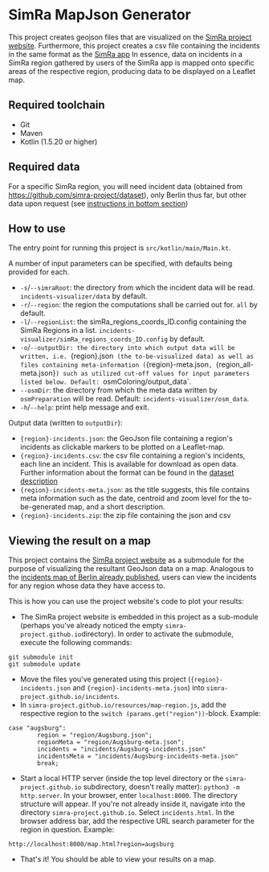 # SimRa MapJson Generator

This project creates geojson files that are visualized on the [SimRa project website](https://github.com/simra-project/simra-project.github.io/tree/master).
Furthermore, this project creates a csv file containing the incidents in the same format as the [SimRa app](https://github.com/simra-project/simra-android)
In essence, data on incidents in a SimRa region gathered by users of the SimRa app is mapped onto specific areas of the respective region, producing data to be displayed on a Leaflet map.

## Required toolchain

- Git
- Maven
- Kotlin (1.5.20 or higher)

## Required data

For a specific SimRa region, you will need incident data (obtained from https://github.com/simra-project/dataset), only Berlin thus far, but other data upon request (see [instructions in bottom section](https://simra-project.github.io/mitmachen.html))

## How to use

The entry point for running this project is `src/kotlin/main/Main.kt`. 

A number of input parameters can be specified, with defaults being provided for each.
- `-s`/`--simraRoot`: the directory from which the incident data will be read. `incidents-visualizer/data` by default.
- `-r`/`--region`: the region the computations shall be carried out for. `all` by default.
- `-l`/`--regionList`: the simRa_regions_coords_ID.config containing the SimRa Regions in a list. `incidents-visualizer/simRa_regions_coords_ID.config` by default.
- `-o`/`--outputDir: the directory into which output data will be written, i.e. `{region}.json` (the to-be-visualized data) as well as files containing meta-information (`{region}-meta.json`, `{region_all-meta.json}`) such as utilized cut-off values for input parameters listed below.
Default: `osmColoring/output_data`.
- `--osmDir`: the directory from which the meta data written by `osmPreparation` will be read. Default: `incidents-visualizer/osm_data`.
- `-h`/`--help`: print help message and exit.


Output data (written to `outputDir`):
- `{region}-incidents.json`: the GeoJson file containing a region's incidents as clickable markers to be plotted on a Leaflet-map.
- `{region}-incidents.csv`: the csv file containing a region's incidents, each line an incident. This is available for download as open data. Further information about the format can be found in the [dataset description](https://github.com/simra-project/dataset)
- `{region}-incidents-meta.json`: as the title suggests, this file contains meta information such as the date, centroid and zoom level for the to-be-generated map, and a short description.
- `{region}-incidents.zip`: the zip file containing the json and csv

## Viewing the result on a map

This project contains the [SimRa project website](https://simra-project.github.io/) as a submodule for the purpose of visualizing the resultant GeoJson data on a map.
Analogous to the [incidents map of Berlin already published](https://simra-project.github.io/incidents.html?region=berlin), users can view the incidents for any region whose data they have access to.

This is how you can use the project website's code to plot your results:
- The SimRa project website is embedded in this project as a sub-module (perhaps you've already noticed the empty `simra-project.github.io`directory). In order to activate
the submodule, execute the following commands:
```
git submodule init
git submodule update
```
- Move the files you've generated using this project (`{region}-incidents.json` and `{region}-incidents-meta.json`) into `simra-project.github.io/incidents`.
- In `simra-project.github.io/resources/map-region.js`, add the respective region to the `switch (params.get("region"))`-block. Example:
```
case "augsburg":
        region = "region/Augsburg.json";
        regionMeta = "region/Augsburg-meta.json";
        incidents = "incidents/Augsburg-incidents.json"
        incidentsMeta = "incidents/Augsburg-incidents-meta.json"
        break;
``` 
- Start a local HTTP server (inside the top level directory or the `simra-project.github.io` subdirectory, doesn't really matter): `python3 -m http.server`. In your browser, enter `localhost:8000`. 
The directory structure will appear. If you're not already inside it, navigate into the directory `simra-project.github.io`. Select `incidents.html`.
In the browser address bar, add the respective URL search parameter for the region in question. Example: 
```
http://localhost:8000/map.html?region=augsburg
```
- That's it! You should be able to view your results on a map.
